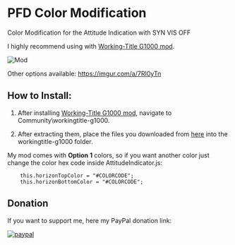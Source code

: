 # PFD Color Modification
Color Modification for the Attitude Indication with SYN VIS OFF

I highly recommend using with [Working-Title G1000 mod](https://github.com/Working-Title-MSFS-Mods/fspackages).

![Mod](https://i.imgur.com/HY6VzYX.png)

Other options available: https://imgur.com/a/7RI0yTn

## How to Install:

1. After installing [Working-Title G1000 mod](https://github.com/Working-Title-MSFS-Mods/fspackages), navigate to Community\workingtitle-g1000.

2. After extracting them, place the files you downloaded from [here](https://github.com/guifarias31/msfs_pfd_color_modification/releases) into the workingtitle-g1000 folder.

My mod comes with **Option 1** colors, so if you want another color just change the color hex code inside AttitudeIndicator.js:

        this.horizonTopColor = "#COLORCODE";
        this.horizonBottomColor = "#COLORCODE";

## Donation

If you want to support me, here my PayPal donation link:

[![paypal](https://www.paypalobjects.com/en_US/i/btn/btn_donateCC_LG.gif)](https://www.paypal.com/cgi-bin/webscr?cmd=_s-xclick&hosted_button_id=AAQXMM62KALU6&source=url)
